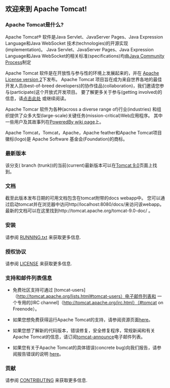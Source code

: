 ## 欢迎来到 Apache Tomcat!

### Apache Tomcat是什么?

Apache Tomcat® 软件是Java Servlet、JavaServer Pages、Java Expression Language和Java WebSocket
技术(technologies)的开源实现(implementation)。
Java Servlet、JavaServer Pages、Java Expression Language和Java WebSocket的相关标准(specifications)均由[Java Community Process](http://jcp.org/en/introduction/overview)制定

Apache Tomcat 软件是在开放性与参与性的环境上发展起来的，并在
[Apache License version 2](http://www.apache.org/licenses/)下发布。
Apache Tomcat 项目旨在成为来自世界各地的最佳开发人员(best-of-breed developers)的协作佳品(collaboration)，我们邀请您参与(participate)这个开放式开发项目。
要了解更多关于参与(getting involved)的信息，请[点击此处](http://tomcat.apache.org/getinvolved.html)
或继续阅读。

Apache Tomcar 软件为各种(across a diverse range of)行业(industries)
和组织提供了众多大型(large-scale)关键任务(mission-critical)Web应用程序。
其中一些用户及其故事列在[PoweredBy wiki page](http://wiki.apache.org/tomcat/PoweredBy)上。

Apache Tomcat，Tomcat，Apache，Apache feather和Apache Tomcat项目徽标(logo)是
Apache Software 基金会(Foundation)的商标。

### 最新版本

该分支( branch (trunk))的当前(current)最新版本可以在[Tomcat 9.0](https://tomcat.apache.org/download-90.cgi)页面上找到。

### 文档

截至此版本发布日期的可用文档包含在tomcat附带的docs webapp中。 
您可以通过启动tomcat并在浏览器中访问http//localhost:8080/docs/来访问该webapp。
最新的文档可以在这里找到http://tomcat.apache.org/tomcat-9.0-doc/ 。

### 安装
请参阅 [RUNNING.txt](RUNNING.txt) 来获取更多信息.

### 授权协议

请参阅 [LICENSE](LICENSE) 来获取更多信息.

### 支持和邮件列表信息

* 免费社区支持可通过
[tomcat-users]（http://tomcat.apache.org/lists.html#tomcat-users）电子邮件列表和
一个专用的[IRC channel]（http://tomcat.apache.org/irc.html）（#tomcat on
Freenode）。

* 如果您想免费获得运行Apache Tomcat的支持，请参阅资源页面[here](http://tomcat.apache.org/findhelp.html)。

* 如果您想了解新的代码版本，错误修复，安全修复程序，常规新闻和有关Apache Tomcat的信息，请订阅[tomcat-announce](http://tomcat.apache.org/lists.html#tomcat-announce)电子邮件列表。

* 如果您有关于Apache Tomcat的具体错误(concrete bug)向我们报告，请参阅报告错误的说明
[here](http://tomcat.apache.org/bugreport.html)。

### 贡献

请参阅 [CONTRIBUTING](CONTRIBUTING.md) 来获取更多信息.
